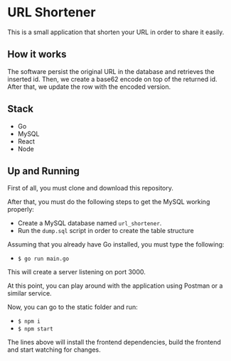 # URL Shortener

This is a small application that shorten your URL in order to share it easily.

## How it works

The software persist the original URL in the database and retrieves the inserted id. Then, we create a base62 encode on top of the returned id. After that, we update the row with the encoded version.

## Stack

- Go
- MySQL
- React
- Node

## Up and Running

First of all, you must clone and download this repository.

After that, you must do the following steps to get the MySQL working properly:
- Create a MySQL database named `url_shortener`.
- Run the `dump.sql` script in order to create the table structure

Assuming that you already have Go installed, you must type the following:
- `$ go run main.go`

This will create a server listening on port 3000.

At this point, you can play around with the application using Postman or a similar service.

Now, you can go to the static folder and run:

- `$ npm i`
- `$ npm start`

The lines above will install the frontend dependencies, build the frontend and start watching for changes. 

